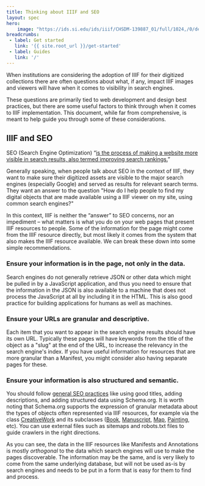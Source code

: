 ```yaml
---
title: Thinking about IIIF and SEO
layout: spec
hero:
    image: "https://ids.si.edu/ids/iiif/CHSDM-139887_01/full/1024,/0/default.jpg"
breadcrumbs:
 - label: Get started
   link: '{{ site.root_url }}/get-started'
 - label: Guides
   link: '/'
---
```


When institutions are considering the adoption of IIIF for their digitized collections there are often questions about what, if any, impact IIIF images and viewers will have when it comes to visibility in search engines. 

These questions are primarily tied to web development and design best practices, but there are some useful factors to think through when it comes to IIIF implementation. This document, while far from comprehensive, is meant to help guide you through some of these considerations.

## **IIIF and SEO**

SEO (Search Engine Optimization) “[is the process of making a website more visible in search results, also termed improving search rankings.](https://developer.mozilla.org/en-US/docs/Glossary/SEO)”

Generally speaking, when people talk about SEO in the context of IIIF, they want to make sure their digitized assets are visible to the major search engines (especially Google) and served as results for relevant search terms. They want an answer to the question "How do I help people to find my digital objects that are made available using a IIIF viewer on my site, using common search engines?"

In this context, IIIF is neither the “answer” to SEO concerns, nor an impediment – what matters is what you do on your web pages that present IIIF resources to people. Some of the information for the page might come from the IIIF resource directly, but most likely it comes from the system that also makes the IIIF resource available. We can break these down into some simple recommendations.

### **Ensure your information is in the page, not only in the data.**

Search engines do not generally retrieve JSON or other data which might be pulled in by a JavaScript application, and thus you need to ensure that the information in the JSON is also available to a machine that does not process the JavaScript at all by including it in the HTML. This is also good practice for building applications for humans as well as machines.

### **Ensure your URLs are granular and descriptive.**

Each item that you want to appear in the search engine results should have its own URL. Typically these pages will have keywords from the title of the object as a "slug" at the end of the URL, to increase the relevancy in the search engine's index. If you have useful information for resources that are more granular than a Manifest, you might consider also having separate pages for these.

### **Ensure your information is also structured and semantic.**

You should follow [general SEO practices](https://developers.google.com/search/docs/beginner/seo-starter-guide) like using good titles, adding descriptions, and adding structured data using Schema.org. It is worth noting that Schema.org supports the expression of granular metadata about the types of objects often represented via IIIF resources, for example via the class [CreativeWork](https://schema.org/CreativeWork) and its subclasses ([Book](https://schema.org/Book), [Manuscript](https://schema.org/Manuscript), [Map](https://schema.org/Map), [Painting](https://schema.org/Painting), etc). You can use external files such as sitemaps and robots.txt files to guide crawlers in the right directions.

As you can see, the data in the IIIF resources like Manifests and Annotations is mostly _orthogonal_ to the data which search engines will use to make the pages discoverable. The information may be the same, and is very likely to come from the same underlying database, but will not be used as-is by search engines and needs to be put in a form that is easy for them to find and process.